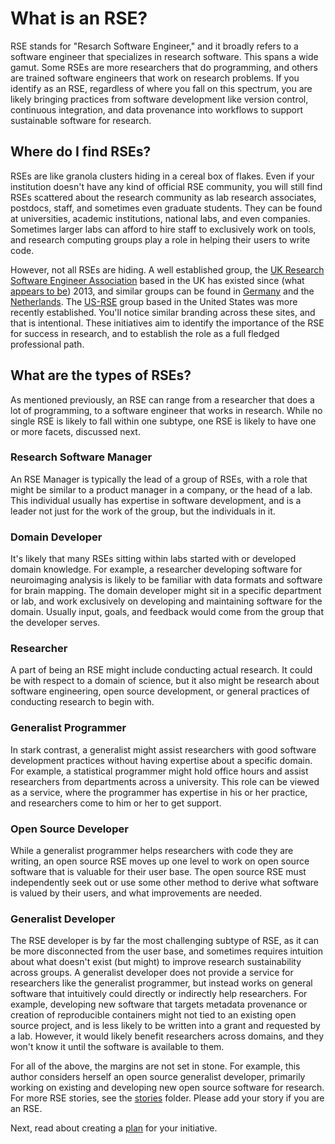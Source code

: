 # What is an RSE?

RSE stands for "Resarch Software Engineer," and it broadly refers to
a software engineer that specializes in research software. This spans a wide
gamut. Some RSEs are more researchers that do programming, and others are 
trained software engineers that work on research problems. If you identify
as an RSE, regardless of where you fall on this spectrum, you are likely
bringing practices from software development like version control, continuous
integration, and data provenance into workflows to support sustainable software
for research.

## Where do I find RSEs?

RSEs are like granola clusters hiding in a cereal box of flakes. Even if your institution
doesn't have any kind of official RSE community, you will still find RSEs scattered
about the research community as lab research associates, postdocs, staff, and sometimes
even graduate students. They can be found at universities, academic institutions,
national labs, and even companies. Sometimes larger labs can afford to hire staff to exclusively
work on tools, and research computing groups play a role in helping their users
to write code.

However, not all RSEs are hiding. A well established group, the 
[UK Research Software Engineer Association](https://rse.ac.uk/) based in the UK
has existed since (what [appears to be](https://rse.ac.uk/past-committees/)) 2013,
and similar groups can be found in [Germany](https://www.de-rse.org/) and 
the [Netherlands](http://nl-rse.org). The [US-RSE](https://us-rse.org/)
group based in the United States was more recently established.
You'll notice similar branding across these sites, and that is intentional.
These initiatives aim to identify the importance of the RSE for success in
research, and to establish the role as a full fledged professional path.


## What are the types of RSEs?

As mentioned previously, an RSE can range from a researcher that does a lot of
programming, to a software engineer that works in research. While no single RSE
is likely to fall within one subtype, one RSE is likely to have one or more
facets, discussed next.

### Research Software Manager

An RSE Manager is typically the lead of a group of RSEs, with a role that might
be similar to a product manager in a company, or the head of a lab. This individual
usually has expertise in software development, and is a leader not just for the
work of the group, but the individuals in it.

### Domain Developer

It's likely that many RSEs sitting within labs started with or developed
domain knowledge. For example, a researcher developing software for neuroimaging
analysis is likely to be familiar with data formats and software for brain mapping.
The domain developer might sit in a specific department or lab, and work
exclusively on developing and maintaining software for the domain. Usually input,
goals, and feedback would come from the group that the developer serves.

### Researcher

A part of being an RSE might include conducting actual research. It could be
with respect to a domain of science, but it also might be research about
software engineering, open source development, or general practices of
conducting research to begin with.


### Generalist Programmer

In stark contrast, a generalist might assist researchers
with good software development practices without having expertise about
a specific domain. For example, a statistical programmer might hold office hours
and assist researchers from departments across a university. This role can
be viewed as a service, where the programmer has expertise in his or
her practice, and researchers come to him or her to get support.

### Open Source Developer

While a generalist programmer helps researchers with code they are writing, an open source
RSE moves up one level to work on open source software that is valuable for their
user base. The open source RSE must independently seek out or use some other
method to derive what software is valued by their users, and what improvements
are needed.

### Generalist Developer

The RSE developer is by far the most challenging subtype of RSE, as it can be
more disconnected from the user base, and sometimes requires intuition about
what doesn't exist (but might) to improve research sustainability across
groups. A generalist developer does not provide a service for researchers like
the generalist programmer, but instead works on general software that
intuitively could directly or indirectly help researchers.
For example, developing new software that targets metadata provenance or
creation of reproducible containers might not tied to an existing open source
project, and is less likely to be written into a grant and requested by a lab.
However, it would likely benefit researchers across domains, and they won't know
it until the software is available to them.

For all of the above, the margins are not set in stone. For example, this 
author considers herself an open source generalist developer, primarily working
on existing and developing new open source software for research. For more RSE 
stories, see the [stories](stories) folder. Please add your story if you are
an RSE.

Next, read about creating a [plan](plan.md) for your initiative.
